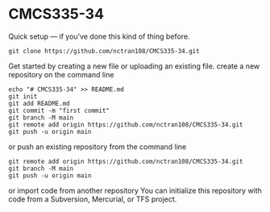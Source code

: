 # CMCS335-34

Quick setup — if you’ve done this kind of thing before.
```
git clone https://github.com/nctran108/CMCS335-34.git
```
Get started by creating a new file or uploading an existing file.
create a new repository on the command line
```
echo "# CMCS335-34" >> README.md
git init
git add README.md
git commit -m "first commit"
git branch -M main
git remote add origin https://github.com/nctran108/CMCS335-34.git
git push -u origin main
```
or push an existing repository from the command line
```
git remote add origin https://github.com/nctran108/CMCS335-34.git
git branch -M main
git push -u origin main
```
or import code from another repository
You can initialize this repository with code from a Subversion, Mercurial, or TFS project.

